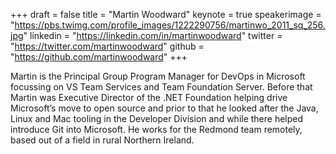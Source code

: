 +++
draft = false
title = "Martin Woodward"
keynote = true
speakerimage = "https://pbs.twimg.com/profile_images/1222290756/martinwo_2011_sq_256.jpg"
linkedin = "https://linkedin.com/in/martinwoodward"
twitter = "https://twitter.com/martinwoodward"
github = "https://github.com/martinwoodward"
+++

Martin is the Principal Group Program Manager for DevOps in Microsoft focussing on VS Team Services and Team Foundation Server. Before that Martin was Executive Director of the .NET Foundation helping drive Microsoft’s move to open source and prior to that he looked after the Java, Linux and Mac tooling in the Developer Division and while there helped introduce Git into Microsoft. He works for the Redmond team remotely, based out of a field in rural Northern Ireland.